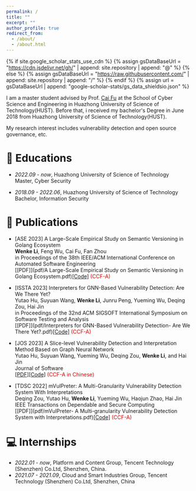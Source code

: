 ```yaml
---
permalink: /
title: ""
excerpt: ""
author_profile: true
redirect_from: 
  - /about/
  - /about.html
---
```


{% if site.google_scholar_stats_use_cdn %}
{% assign gsDataBaseUrl = "https://cdn.jsdelivr.net/gh/" | append: site.repository | append: "@" %}
{% else %}
{% assign gsDataBaseUrl = "https://raw.githubusercontent.com/" | append: site.repository | append: "/" %}
{% endif %}
{% assign url = gsDataBaseUrl | append: "google-scholar-stats/gs_data_shieldsio.json" %}

<span class='anchor' id='about-me'></span>

I am a master student advised by Prof. [Cai Fu](https://faculty.hust.edu.cn/fucai/en/index.htm) at the School of Cyber Science and Engineering in Huazhong University of Science of Technology(HUST). Before that, i received my bachelor's Degree in June 2018 from Huazhong University of Science of Technology(HUST).

My research interest includes vulnerability detection and open source governance, etc.

# 📖 Educations

- *2022.09 - now*, Huazhong University of Science of Technology
<br>Master, Cyber Security

- *2018.09 - 2022.06*, Huazhong University of Science of Technology
<br>Bachelor, Information Security

# 📝 Publications 

- [ASE 2023] A Large-Scale Empirical Study on Semantic Versioning in Golang Ecosystem
<br>**Wenke Li**, Feng Wu, Cai Fu, Fan Zhou
<br>in Proceedings of the 38th IEEE/ACM International Conference on Automated Software Engineering
<br>[[PDF]](pdf/A Large-Scale Empirical Study on Semantic Versioning in Golang Ecosystem.pdf)[[Code]](https://github.com/liwenke1/GoSVI) <font color="#dd0000">(CCF-A)</font>

- [ISSTA 2023] Interpreters for GNN-Based Vulnerability Detection: Are We There Yet?
<br>Yutao Hu, Suyuan Wang, **Wenke Li**, Junru Peng, Yueming Wu, Deqing Zou, Hai Jin
<br>in Proceedings of the 32nd ACM SIGSOFT International Symposium on Software Testing and Analysis
<br>[[PDF]](pdf/Interpreters for GNN-Based Vulnerability Detection- Are We There Yet?.pdf)[[Code]](https://github.com/vdgraph/vdigraph) <font color="#dd0000">(CCF-A)</font>

- [JOS 2023] A Slice-level Vulnerability Detection and Interpretation Method Based on Graph Neural Network
<br>Yutao Hu, Suyuan Wang, Yueming Wu, Deqing Zou, **Wenke Li**, and Hai Jin
<br>Journal of Software
<br>[[PDF]](/Users/liwenke/Desktop/code/liwenke1.github.io/pdf/基于图神经网络的切片级漏洞检测及解释方法.pdf)[[Code]](https://github.com/Stwsyburg/Vuldetexp) <font color="#dd0000">(CCF-A in Chinese)</font>

- [TDSC 2022] mVulPreter: A Multi-Granularity Vulnerability Detection System With Interpretations
<br>Deqing Zou, Yutao Hu, **Wenke Li**, Yueming Wu, Haojun Zhao, Hai Jin
<br>IEEE Transactions on Dependable and Secure Computing
<br>[[PDF]](pdf/mVulPreter- A Multi-granularity Vulnerability Detection System with Interpretations.pdf)[[Code]](https://github.com/tao7777/mVulPreter) <font color="#dd0000">(CCF-A)</font>

# 💻 Internships
- *2022.01 - now*, Platform and Content Group, Tencent Technology (Shenzhen) Co.Ltd, Shenzhen, China.
- *2021.07 - 2021.09*, Cloud and Smart Industries Group, Tencent Technology (Shenzhen) Co.Ltd, Shenzhen, China